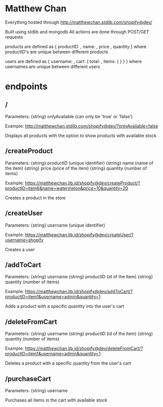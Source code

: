 # Matthew Chan
 Everything hosted through http://matthewchan.stdlib.com/shopify@dev/
 
 Built using stdlib and mongodb
 All actions are done through POST/GET requests
 
 products are defined as 
 {
  productID: ,
  name: ,
  price ,
  quantity
 }
 where productID's are unique between different products
 
 users are defined as 
  {
  username: ,
  cart: {
    total: ,
    items: {
    }
  }
 }
 where usernames are unique between different users
 
 # endpoints
 <h2> / </h2>
 Parameters: 
 {string} onlyAvailable (can only be 'true' or 'false')
 
 Example: http://matthewchan.stdlib.com/shopify@dev/?onlyAvailable=false
 
 Displays all products with the option to show products with available stock
 
<h2> /createProduct </h2>

Parameters:
{string} productID (unique identifier)
{string} name (name of the item)
{string} price (price of the item)
{string} quantity (number of items)

Example: https://matthewchan.lib.id/shopify@dev/createProduct/?productID=item6&name=watermelon&price=10&quantity=20

Creates a product in the store

<h2> /createUser </h2>

Parameters:
{string} username (unique identifier)

Example: https://matthewchan.lib.id/shopify@dev/createUser/?username=shopify

Creates a user

<h2> /addToCart </h2>

Parameters:
{string} username
{string} productID (id of the item)
{string} quantity (number of items)

Example: https://matthewchan.lib.id/shopify@dev/addToCart/?productID=item1&username=admin&quantity=1

Adds a product with a specific quantity into the user's cart

<h2> /deleteFromCart </h2>

Parameters:
{string} username
{string} productID (id of the item)
{string} quantity (number of items)

Example: https://matthewchan.lib.id/shopify@dev/deleteFromCart/?productID=item1&username=admin&quantity=1

Deletes a product with a specific quantity from the user's cart

<h2> /purchaseCart </h2>

Parameters:
{string} username

Purchases all items in the cart with available stock
